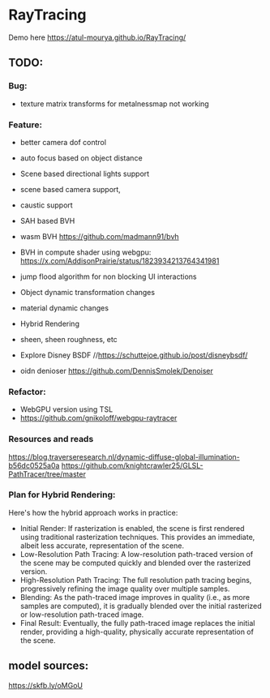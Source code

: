 # RayTracing

Demo here https://atul-mourya.github.io/RayTracing/


## TODO:

### Bug:
- texture matrix transforms for metalnessmap not working

### Feature:

- better camera dof control
- auto focus based on object distance
- Scene based directional lights support
- scene based camera support,
- caustic support
- SAH based BVH
- wasm BVH https://github.com/madmann91/bvh
- BVH in compute shader using webgpu: https://x.com/AddisonPrairie/status/1823934213764341981
-  jump flood algorithm for non blocking UI interactions
- Object dynamic transformation changes
- material dynamic changes
- Hybrid Rendering
-  sheen, sheen roughness, etc
-  Explore Disney BSDF 
//https://schuttejoe.github.io/post/disneybsdf/

- oidn denioser https://github.com/DennisSmolek/Denoiser

### Refactor:
- WebGPU version using TSL 
- https://github.com/gnikoloff/webgpu-raytracer

### Resources and reads
https://blog.traverseresearch.nl/dynamic-diffuse-global-illumination-b56dc0525a0a
https://github.com/knightcrawler25/GLSL-PathTracer/tree/master


### Plan for Hybrid Rendering:
Here's how the hybrid approach works in practice:

- Initial Render: If rasterization is enabled, the scene is first rendered using traditional rasterization techniques. This provides an immediate, albeit less accurate, representation of the scene.
- Low-Resolution Path Tracing: A low-resolution path-traced version of the scene may be computed quickly and blended over the rasterized version.
- High-Resolution Path Tracing: The full resolution path tracing begins, progressively refining the image quality over multiple samples.
- Blending: As the path-traced image improves in quality (i.e., as more samples are computed), it is gradually blended over the initial rasterized or low-resolution path-traced image.
- Final Result: Eventually, the fully path-traced image replaces the initial render, providing a high-quality, physically accurate representation of the scene.




## model sources:
https://skfb.ly/oMGoU